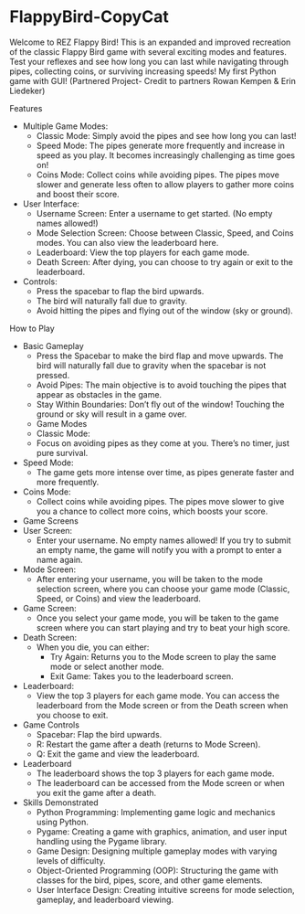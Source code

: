 # FlappyBird-CopyCat

Welcome to REZ Flappy Bird! This is an expanded and improved recreation of the classic Flappy Bird game with several exciting modes and features. Test your reflexes and see how long you can last while navigating through pipes, collecting coins, or surviving increasing speeds! My first Python game with GUI! (Partnered Project- Credit to partners Rowan Kempen &amp; Erin Liedeker)

Features
* Multiple Game Modes:
    * Classic Mode: Simply avoid the pipes and see how long you can last!
    * Speed Mode: The pipes generate more frequently and increase in speed as you play. It becomes increasingly challenging as time goes on!
    * Coins Mode: Collect coins while avoiding pipes. The pipes move slower and generate less often to allow players to gather more coins and boost their score.
* User Interface:
    * Username Screen: Enter a username to get started. (No empty names allowed!)
    * Mode Selection Screen: Choose between Classic, Speed, and Coins modes. You can also view the leaderboard here.
    * Leaderboard: View the top players for each game mode.
    * Death Screen: After dying, you can choose to try again or exit to the leaderboard.
* Controls:
    * Press the spacebar to flap the bird upwards.
    * The bird will naturally fall due to gravity.
    * Avoid hitting the pipes and flying out of the window (sky or ground).

 How to Play
  
* Basic Gameplay
  * Press the Spacebar to make the bird flap and move upwards. The bird will naturally fall due to gravity when the spacebar is not pressed.
  * Avoid Pipes: The main objective is to avoid touching the pipes that appear as obstacles in the game.
  * Stay Within Boundaries: Don’t fly out of the window! Touching the ground or sky will result in a game over.
  * Game Modes
  * Classic Mode:
  * Focus on avoiding pipes as they come at you. There’s no timer, just pure survival.
* Speed Mode:
    * The game gets more intense over time, as pipes generate faster and more frequently.
* Coins Mode:
    * Collect coins while avoiding pipes. The pipes move slower to give you a chance to collect more coins, which boosts your score.
* Game Screens
* User Screen:
    * Enter your username. No empty names allowed! If you try to submit an empty name, the game will notify you with a prompt to enter a name again.
* Mode Screen:
    * After entering your username, you will be taken to the mode selection screen, where you can choose your game mode (Classic, Speed, or Coins) and view the leaderboard.
* Game Screen:
    * Once you select your game mode, you will be taken to the game screen where you can start playing and try to beat your high score.
* Death Screen:
    * When you die, you can either:
        * Try Again: Returns you to the Mode screen to play the same mode or select another mode.
        * Exit Game: Takes you to the leaderboard screen.
* Leaderboard:
    * View the top 3 players for each game mode. You can access the leaderboard from the Mode screen or from the Death screen when you choose to exit.
* Game Controls
  * Spacebar: Flap the bird upwards.
  * R: Restart the game after a death (returns to Mode Screen).
  * Q: Exit the game and view the leaderboard.
* Leaderboard
  * The leaderboard shows the top 3 players for each game mode.
  * The leaderboard can be accessed from the Mode screen or when you exit the game after a death.
* Skills Demonstrated
  * Python Programming: Implementing game logic and mechanics using Python.
  * Pygame: Creating a game with graphics, animation, and user input handling using the Pygame library.
  * Game Design: Designing multiple gameplay modes with varying levels of difficulty.
  * Object-Oriented Programming (OOP): Structuring the game with classes for the bird, pipes, score, and other game elements.
  * User Interface Design: Creating intuitive screens for mode selection, gameplay, and leaderboard viewing.
